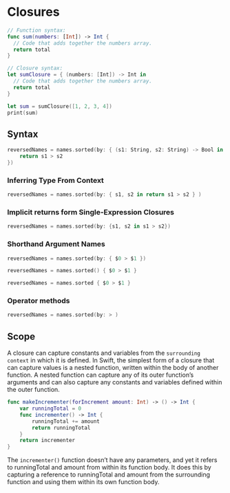 # Closures

```Swift
// Function syntax:
func sum(numbers: [Int]) -> Int {
  // Code that adds together the numbers array.
  return total
}
```

```Swift
// Closure syntax:
let sumClosure = { (numbers: [Int]) -> Int in
  // Code that adds together the numbers array.
  return total
}

let sum = sumClosure([1, 2, 3, 4])
print(sum)
```

## Syntax

```Swift
reversedNames = names.sorted(by: { (s1: String, s2: String) -> Bool in
    return s1 > s2
})
```

### Inferring Type From Context

```Swift
reversedNames = names.sorted(by: { s1, s2 in return s1 > s2 } )
```

### Implicit returns form Single-Expression Closures

```Swift
reversedNames = names.sorted(by: {s1, s2 in s1 > s2})
```

### Shorthand Argument Names

```Swift
reversedNames = names.sorted(by: { $0 > $1 })

reversedNames = names.sorted() { $0 > $1 }

reversedNames = names.sorted { $0 > $1 }

```

### Operator methods

```Swift
reversedNames = names.sorted(by: > )
```

## Scope

A closure can capture constants and variables from the `surrounding context` in which it is defined. In Swift, the simplest form of a closure that can capture values is a nested function, written within the body of another function. A nested function can capture any of its outer function’s arguments and can also capture any constants and variables defined within the outer function.

```Swift
func makeIncrementer(forIncrement amount: Int) -> () -> Int {
    var runningTotal = 0
    func incrementer() -> Int {
        runningTotal += amount
        return runningTotal
    }
    return incrementer
}
```

The `incrementer()` function doesn’t have any parameters, and yet it refers to runningTotal and amount from within its function body. It does this by capturing a reference to runningTotal and amount from the surrounding function and using them within its own function body.